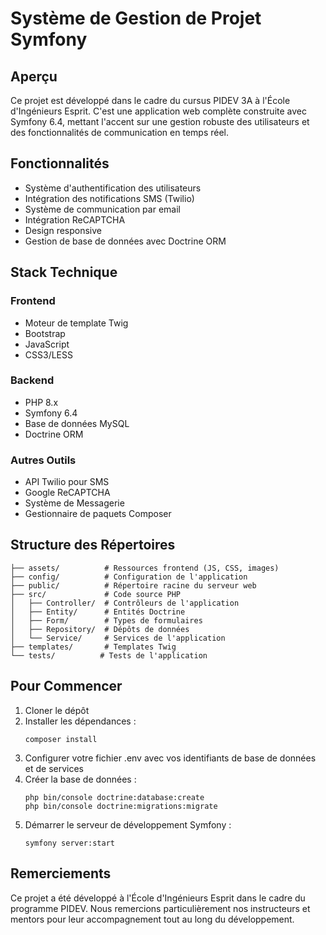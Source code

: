 # Système de Gestion de Projet Symfony

## Aperçu
Ce projet est développé dans le cadre du cursus PIDEV 3A à l'École d'Ingénieurs Esprit. C'est une application web complète construite avec Symfony 6.4, mettant l'accent sur une gestion robuste des utilisateurs et des fonctionnalités de communication en temps réel.

## Fonctionnalités
- Système d'authentification des utilisateurs
- Intégration des notifications SMS (Twilio)
- Système de communication par email
- Intégration ReCAPTCHA
- Design responsive
- Gestion de base de données avec Doctrine ORM

## Stack Technique
### Frontend
- Moteur de template Twig
- Bootstrap
- JavaScript
- CSS3/LESS

### Backend
- PHP 8.x
- Symfony 6.4
- Base de données MySQL
- Doctrine ORM

### Autres Outils
- API Twilio pour SMS
- Google ReCAPTCHA
- Système de Messagerie
- Gestionnaire de paquets Composer

## Structure des Répertoires
```
├── assets/          # Ressources frontend (JS, CSS, images)
├── config/          # Configuration de l'application
├── public/          # Répertoire racine du serveur web
├── src/             # Code source PHP
│   ├── Controller/  # Contrôleurs de l'application
│   ├── Entity/      # Entités Doctrine
│   ├── Form/        # Types de formulaires
│   ├── Repository/  # Dépôts de données
│   └── Service/     # Services de l'application
├── templates/       # Templates Twig
└── tests/          # Tests de l'application
```

## Pour Commencer
1. Cloner le dépôt
2. Installer les dépendances :
   ```
   composer install
   ```
3. Configurer votre fichier .env avec vos identifiants de base de données et de services
4. Créer la base de données :
   ```
   php bin/console doctrine:database:create
   php bin/console doctrine:migrations:migrate
   ```
5. Démarrer le serveur de développement Symfony :
   ```
   symfony server:start
   ```

## Remerciements
Ce projet a été développé à l'École d'Ingénieurs Esprit dans le cadre du programme PIDEV. Nous remercions particulièrement nos instructeurs et mentors pour leur accompagnement tout au long du développement.
